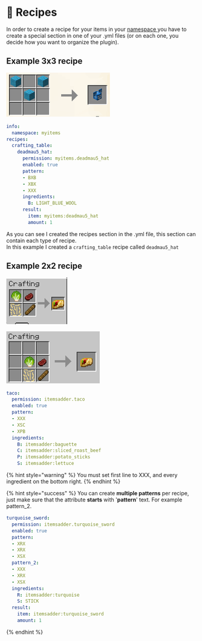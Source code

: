 # 🍳 Recipes

In order to create a recipe for your items in your [namespace ](../basic-concepts/namespace/)you have to create a special section in one of your .yml files (or on each one, you decide how you want to organize the plugin).

## Example 3x3 recipe

![](<../../../.gitbook/assets/immagine (42).png>)

```yaml
info:
  namespace: myitems
recipes:
  crafting_table:
    deadmau5_hat:
      permission: myitems.deadmau5_hat
      enabled: true
      pattern:
      - BXB
      - XBX
      - XXX
      ingredients:
        B: LIGHT_BLUE_WOOL
      result:
        item: myitems:deadmau5_hat
        amount: 1
```

As you can see I created the recipes section in the .yml file, this section can contain each type of recipe.\
In this example I created a `crafting_table` recipe called `deadmau5_hat`

## Example 2x2 recipe

![](<../../../.gitbook/assets/immagine (41).png>)

![](<../../../.gitbook/assets/immagine (43).png>)

```yaml
taco:
  permission: itemsadder.taco
  enabled: true
  pattern:
  - XXX
  - XSC
  - XPB
  ingredients:
    B: itemsadder:baguette
    C: itemsadder:sliced_roast_beef
    P: itemsadder:potato_sticks
    S: itemsadder:lettuce
```

{% hint style="warning" %}
You must set first line to XXX, and every ingredient on the bottom right.
{% endhint %}

{% hint style="success" %}
You can create **multiple patterns** per recipe, just make sure that the attribute **starts** with '**pattern**' text. For example pattern\_2.

```yaml
turquoise_sword:
  permission: itemsadder.turquoise_sword
  enabled: true
  pattern:
  - XRX
  - XRX
  - XSX
  pattern_2:
  - XXX
  - XRX
  - XSX
  ingredients:
    R: itemsadder:turquoise
    S: STICK
  result:
    item: itemsadder:turquoise_sword
    amount: 1
```
{% endhint %}
